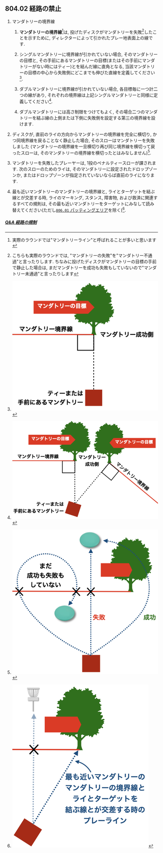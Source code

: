 ## 804.02 経路の禁止

1. マンダトリーの境界線

    1. **マンダトリーの境界線**[^1]は,
    投げたディスクがマンダトリーを失敗[^2]したことを示すために,
    ディレクターによって引かれたプレー地表面上の線です.

    1. シングルマンダトリーに境界線が引かれていない場合,
    そのマンダトリーの目標と,
    その手前にあるマンダトリーの目標(またはその手前にマンダトリーがない時にはティー)とを結んだ線に直角となる,
    当該マンダトリーの目標の中心から失敗側にどこまでも伸びた直線を定義してください[^3].

    1. ダブルマンダトリーに境界線が引かれていない場合,
    各目標毎に一つ計二つの線があり,
    それぞれの境界線は上記シングルマンダトリーと同様に定義してください[^4].

    1. ダブルマンダトリーには高さ制限をつけてもよく,
    その場合二つのマンダトリーを結ぶ線の上側または下側に失敗側を設定する第三の境界線を設けます.

1. ディスクが,
直前のライの方向からマンダトリーの境界線を完全に横切り,
かつ同境界線を戻ることなく静止した場合,
そのスローはマンダトリーを失敗しました
(マンダトリーの境界線を一旦横切り再び同じ境界線を横切って戻ったスローは,
そのマンダトリーの境界線を横切ったとはみなしません)[^5].

1. マンダトリーを失敗したプレーヤーは,
1投のペナルティースローが課されます.
次のスローのためのライは,
そのマンダトリーに設定されたドロップゾーンか,
またはドロップゾーンが指定されていないならば直前のライになります.

1. 最も近いマンダトリーのマンダトリーの境界線と,
ライとターゲットを結ぶ線とが交差する時,
ライのマーキング,
スタンス,
障害物,
および救済に関連するすべての規則は,
その最も近いマンダトリーをターゲットにみなして読み替えてください(ただし[`806.01` パッティングエリア](80601)を除く)[^6].

##### [Q&A 経路の規制](qa-man)

[^1]: 実際のラウンドでは"マンダトリーライン"と呼ばれることが多いと思います
[^2]: こちらも実際のラウンドでは,
"マンダトリーの失敗"を"マンダトリー不通過"と言ったりします.
ちなみに投げたディスクがマンダトリーの目標の手前で静止した場合は,
まだマンダトリーを成功も失敗もしていないので"マンダトリー未通過"と言ったりします
[^3]: ![シングルマンダトリー](assets/img/single-mandatory.png)
[^4]: ![ダブルマンダトリー](assets/img/double-mandatory.png)
[^5]: ![マンダトリー失敗](assets/img/mandatory-failed.png)
[^6]: ![マンダトリーとプレーライン](assets/img/mandatory-playline.png)
